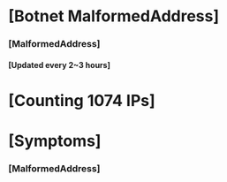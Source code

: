 # [Botnet MalformedAddress]
### [MalformedAddress]
#### [Updated every 2~3 hours]

# [Counting 1074 IPs]

# [Symptoms] 
###   [MalformedAddress]
